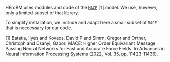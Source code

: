 HEroBM uses modules and code of the [`MACE`](https://github.com/ACEsuit/mace) [1] model.
We use, however, only a limited subset of that library.

To simplify installation, we include and adapt here a small subset of `MACE` that is neccessary for our code.

  [1]  Batatia, Ilyes and Kovacs, David P and Simm, Gregor and Ortner, Christoph and Csanyi, Gabor. MACE: Higher Order Equivariant Message Passing Neural Networks for Fast and Accurate Force Fields. In Advances in Neural Information Processing Systems (2022, Vol. 35, pp. 11423-11436).